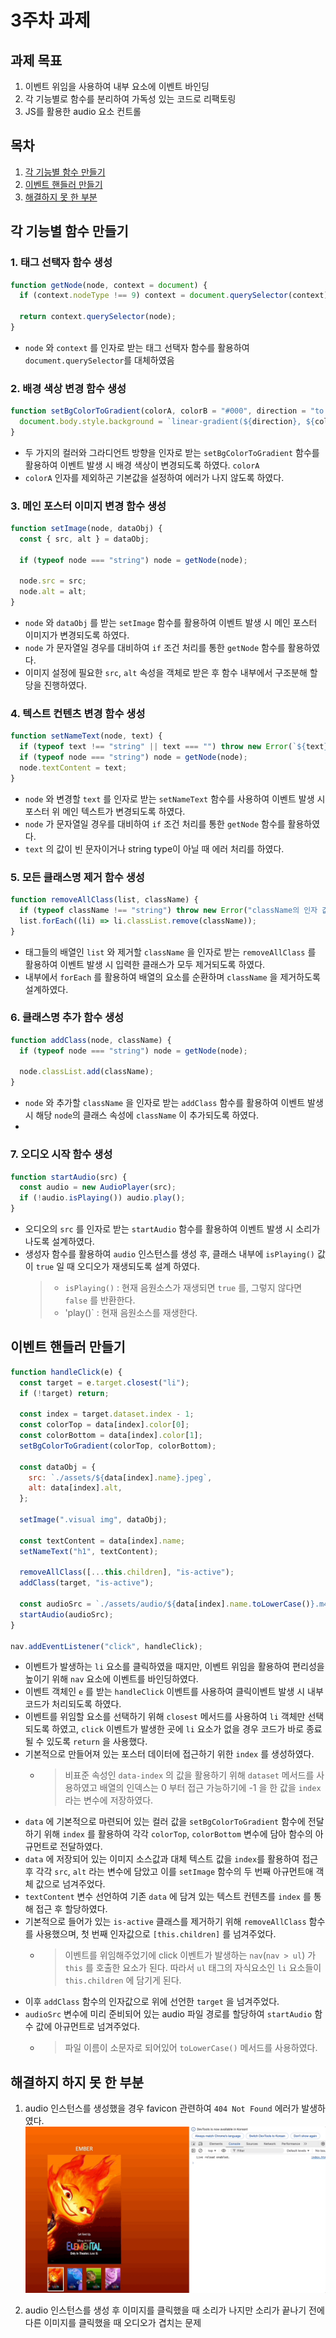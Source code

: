 # 3주차 과제

## 과제 목표

1. 이벤트 위임을 사용하여 내부 요소에 이벤트 바인딩
2. 각 기능별로 함수를 분리하여 가독성 있는 코드로 리팩토링
3. JS를 활용한 audio 요소 컨트롤

## 목차

1. [각 기능별 함수 만들기](#각-기능별-함수-만들기)
2. [이벤트 핸들러 만들기](#이벤트-핸들러-만들기)
3. [해결하지 못 한 부분](#해결하지-하지-못-한-부분)

## 각 기능별 함수 만들기

### 1. 태그 선택자 함수 생성

```js
function getNode(node, context = document) {
  if (context.nodeType !== 9) context = document.querySelector(context);

  return context.querySelector(node);
}
```

- `node` 와 `context` 를 인자로 받는 태그 선택자 함수를 활용하여 `document.querySelector`를 대체하였음

### 2. 배경 색상 변경 함수 생성

```js
function setBgColorToGradient(colorA, colorB = "#000", direction = "to bottom") {
  document.body.style.background = `linear-gradient(${direction}, ${colorA}, ${colorB})`;
}
```

- 두 가지의 컬러와 그라디언트 방향을 인자로 받는 `setBgColorToGradient` 함수를 활용하여 이벤트 발생 시 배경 색상이 변경되도록 하였다. `colorA`
- `colorA` 인자를 제외하곤 기본값을 설정하여 에러가 나지 않도록 하였다.

### 3. 메인 포스터 이미지 변경 함수 생성

```js
function setImage(node, dataObj) {
  const { src, alt } = dataObj;

  if (typeof node === "string") node = getNode(node);

  node.src = src;
  node.alt = alt;
}
```

- `node` 와 `dataObj` 를 받는 `setImage` 함수를 활용하여 이벤트 발생 시 메인 포스터 이미지가 변경되도록 하였다.
- `node` 가 문자열일 경우를 대비하여 `if` 조건 처리를 통한 `getNode` 함수를 활용하였다.
- 이미지 설정에 필요한 `src`, `alt` 속성을 객체로 받은 후 함수 내부에서 구조분해 할당을 진행하였다.

### 4. 텍스트 컨텐츠 변경 함수 생성

```js
function setNameText(node, text) {
  if (typeof text !== "string" || text === "") throw new Error(`${text}는 유효한 값이 아닙니다.`);
  if (typeof node === "string") node = getNode(node);
  node.textContent = text;
}
```

- `node` 와 변경할 `text` 를 인자로 받는 `setNameText` 함수를 사용하여 이벤트 발생 시 포스터 위 메인 텍스트가 변경되도록 하였다.
- `node` 가 문자열일 경우를 대비하여 `if` 조건 처리를 통한 `getNode` 함수를 활용하였다.
- `text` 의 값이 빈 문자이거나 string type이 아닐 때 에러 처리를 하였다.

### 5. 모든 클래스명 제거 함수 생성

```js
function removeAllClass(list, className) {
  if (typeof className !== "string") throw new Error("className의 인자 값으로는 문자열만 가능합니다.");
  list.forEach((li) => li.classList.remove(className));
}
```

- 태그들의 배열인 `list` 와 제거할 `className` 을 인자로 받는 `removeAllClass` 를 활용하여 이벤트 발생 시 입력한 클래스가 모두 제거되도록 하였다.
- 내부에서 `forEach` 를 활용하여 배열의 요소를 순환하며 `className` 을 제거하도록 설계하였다.

### 6. 클래스명 추가 함수 생성

```js
function addClass(node, className) {
  if (typeof node === "string") node = getNode(node);

  node.classList.add(className);
}
```

- `node` 와 추가할 `className` 을 인자로 받는 `addClass` 함수를 활용하여 이벤트 발생 시 해당 `node`의 클래스 속성에 `className` 이 추가되도록 하였다.
-

### 7. 오디오 시작 함수 생성

```js
function startAudio(src) {
  const audio = new AudioPlayer(src);
  if (!audio.isPlaying()) audio.play();
}
```

- 오디오의 `src` 를 인자로 받는 `startAudio` 함수를 활용하여 이벤트 발생 시 소리가 나도록 설계하였다.
- 생성자 함수를 활용하여 `audio` 인스턴스를 생성 후, 클래스 내부에 `isPlaying()` 값이 `true` 일 때 오디오가 재생되도록 설계 하였다.
  > - `isPlaying()` : 현재 음원소스가 재생되면 `true` 를, 그렇지 않다면 `false` 를 반환한다.
  > - 'play()` : 현재 음원소스를 재생한다.

## 이벤트 핸들러 만들기

```js
function handleClick(e) {
  const target = e.target.closest("li");
  if (!target) return;

  const index = target.dataset.index - 1;
  const colorTop = data[index].color[0];
  const colorBottom = data[index].color[1];
  setBgColorToGradient(colorTop, colorBottom);

  const dataObj = {
    src: `./assets/${data[index].name}.jpeg`,
    alt: data[index].alt,
  };

  setImage(".visual img", dataObj);

  const textContent = data[index].name;
  setNameText("h1", textContent);

  removeAllClass([...this.children], "is-active");
  addClass(target, "is-active");

  const audioSrc = `./assets/audio/${data[index].name.toLowerCase()}.m4a`;
  startAudio(audioSrc);
}

nav.addEventListener("click", handleClick);
```

- 이벤트가 발생하는 `li` 요소를 클릭하였을 때지만, 이벤트 위임을 활용하여 편리성을 높이기 위해 `nav` 요소에 이벤트를 바인딩하였다.
- 이벤트 객체인 `e` 를 받는 `handleClick` 이벤트를 사용하여 클릭이벤트 발생 시 내부 코드가 처리되도록 하였다.
- 이벤트를 위임할 요소를 선택하기 위해 `closest` 메서드를 사용하여 `li` 객체만 선택되도록 하였고, `click` 이벤트가 발생한 곳에 `li` 요소가 없을 경우 코드가 바로 종료될 수 있도록 `return` 을 사용했다.
- 기본적으로 만들어져 있는 포스터 데이터에 접근하기 위한 `index` 를 생성하였다.
  - > 비표준 속성인 `data-index` 의 값을 활용하기 위해 `dataset` 메서드를 사용하였고 배열의 인덱스는 0 부터 접근 가능하기에 -1 을 한 값을 `index` 라는 변수에 저장하였다.
- `data` 에 기본적으로 마련되어 있는 컬러 값을 `setBgColorToGradient` 함수에 전달하기 위해 `index` 를 활용하여 각각 `colorTop`, `colorBottom` 변수에 담아 함수의 아규먼트로 전달하였다.
- `data` 에 저장되어 있는 이미지 소스값과 대체 텍스트 값을 `index`를 활용하여 접근 후 각각 `src`, `alt` 라는 변수에 담았고 이를 `setImage` 함수의 두 번째 아규먼트애 객체 값으로 넘겨주었다.
- `textContent` 변수 선언하여 기존 `data` 에 담겨 있는 텍스트 컨텐츠를 `index` 를 통해 접근 후 할당하였다.
- 기본적으로 들어가 있는 `is-active` 클래스를 제거하기 위해 `removeAllClass` 함수를 사용했으며, 첫 번째 인자값으로 `[this.children]` 를 넘겨주었다.
  - > 이벤트를 위임해주었기에 click 이벤트가 발생하는 `nav`(`nav > ul`) 가 `this` 를 호출한 요소가 된다. 따라서 `ul` 태그의 자식요소인 `li` 요소들이 `this.children` 에 담기게 된다.
- 이후 `addClass` 함수의 인자값으로 위에 선언한 `target` 을 넘겨주었다.
- `audioSrc` 변수에 미리 준비되어 있는 audio 파일 경로를 할당하여 `startAudio` 함수 값에 아규먼트로 넘겨주었다.
  - > 파일 이름이 소문자로 되어있어 `toLowerCase()` 메서드를 사용하였다.

## 해결하지 하지 못 한 부분

1. audio 인스턴스를 생성했을 경우 favicon 관련하여 `404 Not Found` 에러가 발생하였다.
   <img src="./client/assets/404NotFoundError.gif">

2. audio 인스턴스를 생성 후 이미지를 클릭했을 때 소리가 나지만 소리가 끝나기 전에 다른 이미지를 클릭했을 때 오디오가 겹치는 문제
